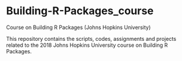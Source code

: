 # Building-R-Packages_course
Course on Building R Packages (Johns Hopkins University)

This repository contains the scripts, codes, assignments and projects related to the 2018 Johns Hopkins University course on Building R Packages.
